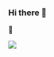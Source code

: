 ### Hi there 👋

🌱

<img src="https://scontent-sin6-1.xx.fbcdn.net/v/t31.0-8/27503515_1977739245799954_7538399983809224462_o.jpg?_nc_cat=111&_nc_sid=a4a2d7&_nc_ohc=IApFUcIe4gQAX_LsBgk&_nc_ht=scontent-sin6-1.xx&oh=7e58f18a01779d48dcfb0642177c3dbd&oe=5F4D26C9" />

<!--
**gwynz/gwynz** is a ✨ _special_ ✨ repository because its `README.md` (this file) appears on your GitHub profile.

Here are some ideas to get you started:

- 🔭 I’m currently working on ...
- 🌱 I’m currently learning ...
- 👯 I’m looking to collaborate on ...
- 🤔 I’m looking for help with ...
- 💬 Ask me about ...
- 📫 How to reach me: ...
- 😄 Pronouns: ...
- ⚡ Fun fact: ...
-->
